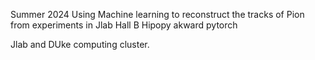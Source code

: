 Summer 2024
Using Machine learning to reconstruct the tracks of Pion from experiments in Jlab Hall B
Hipopy
akward
pytorch

Jlab and DUke computing cluster. 
